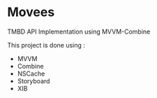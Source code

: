 # Movees

TMBD API Implementation using MVVM-Combine

This project is done using :
- MVVM
- Combine
- NSCache
- Storyboard
- XIB

<!-- ![alt text](https://github.com/timtjahjadi/movie_to_watch/blob/master/repository-open-graph-template.png?raw=true) -->
